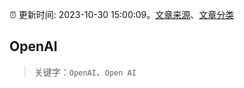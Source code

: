 :alarm_clock: 更新时间: 2023-10-30 15:00:09。[文章来源](/README.md)、[文章分类](/TAGS.md)

## OpenAI


> 关键字：`OpenAI`、`Open AI`



